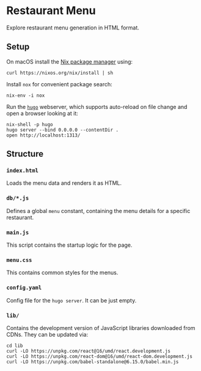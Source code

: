 # Restaurant Menu

Explore restaurant menu generation in HTML format.

## Setup

On macOS install the [Nix package manager](https://nixos.org/nix/) using:

```
curl https://nixos.org/nix/install | sh
```

Install `nox` for convenient package search:
 
```
nix-env -i nox
```

Run the [`hugo`](https://gohugo.io/commands/hugo_server/) webserver,
which supports auto-reload on file change and open a browser looking at it:

```
nix-shell -p hugo
hugo server --bind 0.0.0.0 --contentDir .
open http://localhost:1313/
```

## Structure

### `index.html`

Loads the menu data and renders it as HTML.

### `db/*.js`

Defines a global `menu` constant, containing the menu details for a
specific restaurant.

### `main.js`

This script contains the startup logic for the page.

### `menu.css`

This contains common styles for the menus.

### `config.yaml`

Config file for the `hugo server`. It can be just empty.

### `lib/`

Contains the development version of JavaScript libraries downloaded
from CDNs. They can be updated via:

```
cd lib
curl -LO https://unpkg.com/react@16/umd/react.development.js
curl -LO https://unpkg.com/react-dom@16/umd/react-dom.development.js
curl -LO https://unpkg.com/babel-standalone@6.15.0/babel.min.js
```
